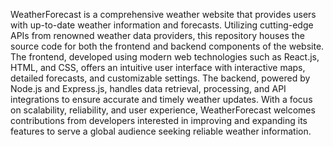 WeatherForecast is a comprehensive weather website that provides users with up-to-date weather information and forecasts. Utilizing cutting-edge APIs from renowned weather data providers, this repository houses the source code for both the frontend and backend components of the website. The frontend, developed using modern web technologies such as React.js, HTML, and CSS, offers an intuitive user interface with interactive maps, detailed forecasts, and customizable settings. The backend, powered by Node.js and Express.js, handles data retrieval, processing, and API integrations to ensure accurate and timely weather updates. With a focus on scalability, reliability, and user experience, WeatherForecast welcomes contributions from developers interested in improving and expanding its features to serve a global audience seeking reliable weather information.


